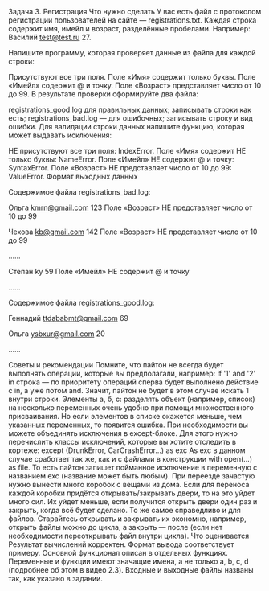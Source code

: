 Задача 3. Регистрация
Что нужно сделать
У вас есть файл с протоколом регистрации пользователей на сайте — registrations.txt. Каждая строка содержит имя, имейл и возраст, разделённые пробелами. Например: Василий test@test.ru 27.

Напишите программу, которая проверяет данные из файла для каждой строки:

Присутствуют все три поля.
Поле «Имя» содержит только буквы.
Поле «Имейл» содержит @ и точку.
Поле «Возраст» представляет число от 10 до 99.
В результате проверки сформируйте два файла:

registrations_good.log для правильных данных; записывать строки как есть;
registrations_bad.log — для ошибочных; записывать строку и вид ошибки.
Для валидации строки данных напишите функцию, которая может выдавать исключения:

НЕ присутствуют все три поля: IndexError.
Поле «Имя» содержит НЕ только буквы: NameError.
Поле «Имейл» НЕ содержит @ и точку: SyntaxError.
Поле «Возраст» НЕ представляет число от 10 до 99: ValueError.
Формат выходных данных

Содержимое файла registrations_bad.log:

Ольга kmrn@gmail.com 123        Поле «Возраст» НЕ представляет число от 10 до 99

Чехова kb@gmail.com 142        Поле «Возраст» НЕ представляет число от 10 до 99

……

Степан ky 59        Поле «Имейл» НЕ содержит @ и точку

……

Содержимое файла registrations_good.log:

Геннадий ttdababmt@gmail.com 69

Ольга ysbxur@gmail.com 20

……

Советы и рекомендации
Помните, что пайтон не всегда будет выполнять операции, которые вы предполагали, например:
if '1' and '2' in строка — по приоритету операций сперва будет выполнено действие с in, а уже потом and. Значит, пайтон не будет в этом случае искать 1 внутри строки. 
Элементы а, б, с: разделять объект (например, список) на несколько переменных очень удобно при помощи множественного присваивания. Но если элементов в списке окажется меньше, чем указанных переменных, то появится ошибка.
При необходимости вы можете объединять исключения в except-блоке. Для этого нужно перечислить классы исключений, которые вы хотите отследить в кортеже: 
except (DrunkError, CarCrashError...) as exc
    As exc в данном случае сработает так же, как и с файлами в конструкции with open(...) as file. То есть пайтон запишет пойманное исключение в переменную с названием exc (название может быть любым).
При переезде зачастую нужно вынести много коробок с вещами из дома. Если для переноса каждой коробки придётся открывать/закрывать двери, то на это уйдет много сил. Их уйдет меньше, если получится открыть двери один раз и закрыть, когда всё будет сделано. То же самое справедливо и для файлов. Старайтесь открывать и закрывать их экономно, например, открыть файлы можно до цикла, а закрыть — после (если нет необходимости переоткрывать файл внутри цикла).
Что оценивается
Результат вычислений корректен.
Формат вывода соответствует примеру.
Основной функционал описан в отдельных функциях.
Переменные и функции имеют значащие имена, а не только a, b, c, d (подробнее об этом в видео 2.3).
Входные и выходные файлы названы так, как указано в задании.